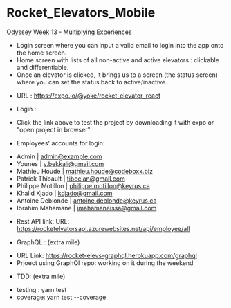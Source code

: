 # Rocket_Elevators_Mobile

 Odyssey Week 13 - Multiplying Experiences


  -  Login screen where you can input a valid email to login into the app onto the home screen.
  -  Home screen with lists of all non-active and active elevators  : clickable and differentiable.
  -  Once an elevator is clicked, it brings us to a screen (the status screen) where you can set the status back to     active/inactive.


 * URL : https://expo.io/@yoke/rocket_elevator_react
  
 * Login :
 - Click the link above to test the project by downloading it with expo or "open project in browser"

 * Employees' accounts for login:

 - Admin | admin@example.com
 - Younes | y.bekkali@gmail.com
 -  Mathieu Houde | mathieu.houde@codeboxx.biz
 - Patrick Thibault | tiboclan@gmail.com
 - Philippe Motillon | philippe.motillon@keyrus.ca
-  Khalid Kjado | kdjado@gmail.com
-  Antoine Deblonde | antoine.deblonde@keyrus.ca
-  Ibrahim Mahamane | imahamaneissa@gmail.com

* Rest API link:
 URL: https://rocketelvatorsapi.azurewebsites.net/api/employee/all

* GraphQL : (extra mile)
 - URL Link: https://rocket-elevs-graphql.herokuapp.com/graphql 
 - Prjoect using GraphQl repo: working on it during the weekend
 
 
* TDD: (extra mile)
 - testing : yarn test
 - coverage: yarn test --coverage
